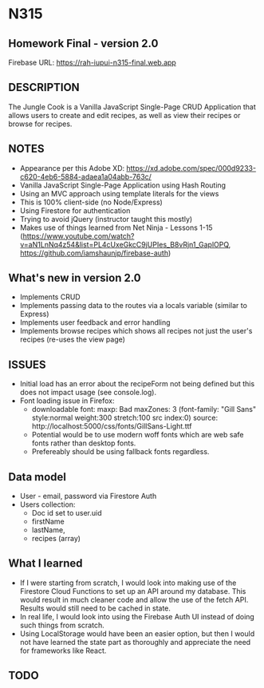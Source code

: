 # N315

## Homework Final - version 2.0

Firebase URL:
https://rah-iupui-n315-final.web.app

## DESCRIPTION

The Jungle Cook is a Vanilla JavaScript Single-Page CRUD Application that allows users to create and edit recipes, as well as view their recipes or browse for recipes.

## NOTES

- Appearance per this Adobe XD: https://xd.adobe.com/spec/000d9233-c620-4eb6-5884-adaea1a04abb-763c/
- Vanilla JavaScript Single-Page Application using Hash Routing
- Using an MVC approach using template literals for the views
- This is 100% client-side (no Node/Express)
- Using Firestore for authentication
- Trying to avoid jQuery (instructor taught this mostly)
- Makes use of things learned from Net Ninja - Lessons 1-15 (https://www.youtube.com/watch?v=aN1LnNq4z54&list=PL4cUxeGkcC9jUPIes_B8vRjn1_GaplOPQ, https://github.com/iamshaunjp/firebase-auth)

## What's new in version 2.0

- Implements CRUD
- Implements passing data to the routes via a locals variable (similar to Express)
- Implements user feedback and error handling
- Implements browse recipes which shows all recipes not just the user's recipes (re-uses the view page)

## ISSUES

- Initial load has an error about the recipeForm not being defined but this does not impact usage (see console.log).
- Font loading issue in Firefox:
  - downloadable font: maxp: Bad maxZones: 3 (font-family: "Gill Sans" style:normal weight:300 stretch:100 src index:0) source: http://localhost:5000/css/fonts/GillSans-Light.ttf
  - Potential would be to use modern woff fonts which are web safe fonts rather than desktop fonts.
  - Prefereably should be using fallback fonts regardless.

## Data model

- User - email, password via Firestore Auth
- Users collection:
  - Doc id set to user.uid
  - firstName
  - lastName,
  - recipes (array)

## What I learned

- If I were starting from scratch, I would look into making use of the Firestore Cloud Functions to set up an API around my database. This would result in much cleaner code and allow the use of the fetch API. Results would still need to be cached in state.
- In real life, I would look into using the Firebase Auth UI instead of doing such things from scratch.
- Using LocalStorage would have been an easier option, but then I would not have learned the state part as thoroughly and appreciate the need for frameworks like React.

## TODO
